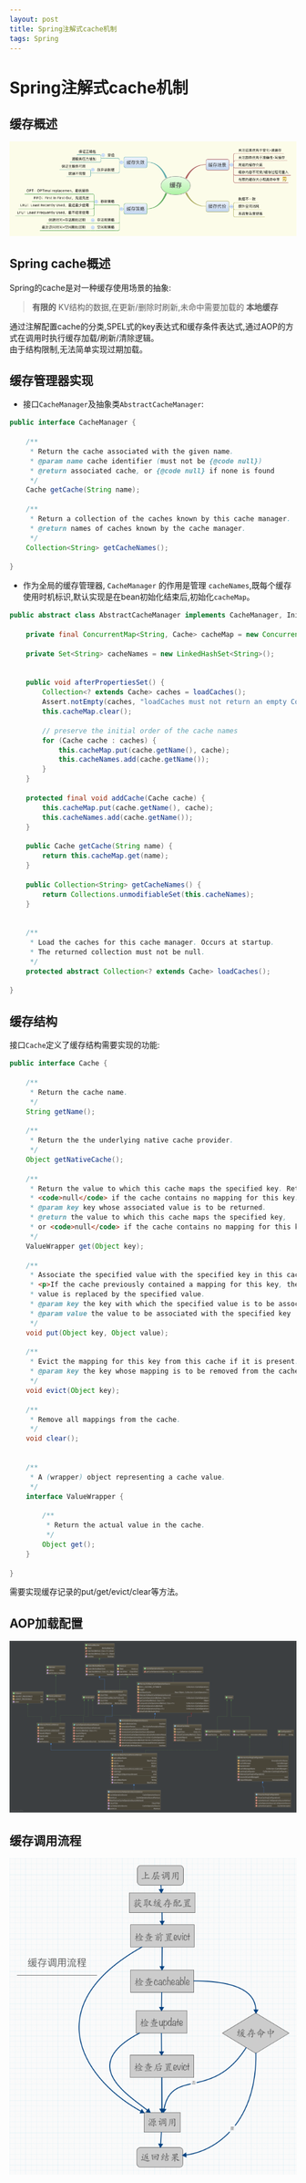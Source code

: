 ```yaml
---
layout: post
title: Spring注解式cache机制
tags: Spring
---
```


# Spring注解式cache机制  

## 缓存概述  

 ![缓存](/images/overview.png "缓存")


## Spring cache概述
Spring的cache是对一种缓存使用场景的抽象:  

> **有限的** KV结构的数据,在更新/删除时刷新,未命中需要加载的 **本地缓存**  

通过注解配置cache的分类,SPEL式的key表达式和缓存条件表达式,通过AOP的方式在调用时执行缓存加载/刷新/清除逻辑。  
由于结构限制,无法简单实现过期加载。

## 缓存管理器实现  
* 接口`CacheManager`及抽象类`AbstractCacheManager`:

```java
public interface CacheManager {

    /**
     * Return the cache associated with the given name.
     * @param name cache identifier (must not be {@code null})
     * @return associated cache, or {@code null} if none is found
     */
    Cache getCache(String name);

    /**
     * Return a collection of the caches known by this cache manager.
     * @return names of caches known by the cache manager.
     */
    Collection<String> getCacheNames();

}    
```

* 作为全局的缓存管理器, `CacheManager` 的作用是管理 `cacheNames`,既每个缓存使用时机标识,默认实现是在bean初始化结束后,初始化`cacheMap`。

```java
public abstract class AbstractCacheManager implements CacheManager, InitializingBean {

    private final ConcurrentMap<String, Cache> cacheMap = new ConcurrentHashMap<String, Cache>();

    private Set<String> cacheNames = new LinkedHashSet<String>();


    public void afterPropertiesSet() {
        Collection<? extends Cache> caches = loadCaches();
        Assert.notEmpty(caches, "loadCaches must not return an empty Collection");
        this.cacheMap.clear();

        // preserve the initial order of the cache names
        for (Cache cache : caches) {
            this.cacheMap.put(cache.getName(), cache);
            this.cacheNames.add(cache.getName());
        }
    }

    protected final void addCache(Cache cache) {
        this.cacheMap.put(cache.getName(), cache);
        this.cacheNames.add(cache.getName());
    }

    public Cache getCache(String name) {
        return this.cacheMap.get(name);
    }

    public Collection<String> getCacheNames() {
        return Collections.unmodifiableSet(this.cacheNames);
    }


    /**
     * Load the caches for this cache manager. Occurs at startup.
     * The returned collection must not be null.
     */
    protected abstract Collection<? extends Cache> loadCaches();

}  
```

## 缓存结构

接口`Cache`定义了缓存结构需要实现的功能:    
```java
public interface Cache {

    /**
     * Return the cache name.
     */
    String getName();

    /**
     * Return the the underlying native cache provider.
     */
    Object getNativeCache();

    /**
     * Return the value to which this cache maps the specified key. Returns
     * <code>null</code> if the cache contains no mapping for this key.
     * @param key key whose associated value is to be returned.
     * @return the value to which this cache maps the specified key,
     * or <code>null</code> if the cache contains no mapping for this key
     */
    ValueWrapper get(Object key);

    /**
     * Associate the specified value with the specified key in this cache.
     * <p>If the cache previously contained a mapping for this key, the old
     * value is replaced by the specified value.
     * @param key the key with which the specified value is to be associated
     * @param value the value to be associated with the specified key
     */
    void put(Object key, Object value);

    /**
     * Evict the mapping for this key from this cache if it is present.
     * @param key the key whose mapping is to be removed from the cache
     */
    void evict(Object key);

    /**
     * Remove all mappings from the cache.
     */
    void clear();


    /**
     * A (wrapper) object representing a cache value.
     */
    interface ValueWrapper {

        /**
         * Return the actual value in the cache.
         */
        Object get();
    }

}
```
需要实现缓存记录的put/get/evict/clear等方法。  

## AOP加载配置
![Advisor](/images/diagram.png "Adviser")   

## 缓存调用流程
![缓存调用流程](/images/缓存调用流程.png "缓存调用流程")
